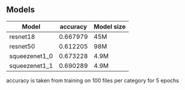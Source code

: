 ## Models

| Model         | accuracy | Model size |
| ------------- | -------- | ---------- |
| resnet18      | 0.667979 | 45M        |
| resnet50      | 0.612205 | 98M        |
| squeezenet1_0 | 0.673228 | 4.9M       |
| squeezenet1_1 | 0.690289 | 4.9M       |

accuracy is taken from training on 100 files per category for 5 epochs

